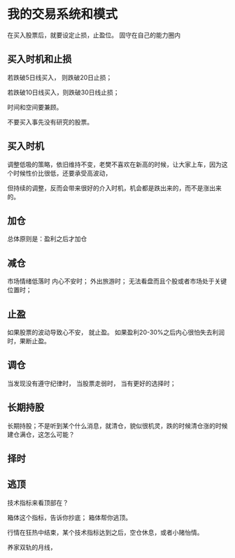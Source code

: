 # 我的交易系统和模式

在买入股票后，就要设定止损，止盈位。 固守在自己的能力圈内

## 买入时机和止损

若跌破5日线买入， 则跌破20日止损；

若跌破10日线买入，则跌破30日线止损；

时间和空间要兼顾。


不要买入事先没有研究的股票。 

## 买入时机

 调整低吸的策略，依旧维持不变，老樊不喜欢在新高的时候，让大家上车，因为这个时候性价比很低，还要承受高波动，
 
 但持续的调整，反而会带来很好的介入时机，机会都是跌出来的，而不是涨出来的。

## 加仓

总体原则是：盈利之后才加仓

## 减仓

市场情绪低落时
内心不安时；
外出旅游时；
无法看盘而且个股或者市场处于关键位置时；

## 止盈

如果股票的波动导致心不安， 就止盈。 
如果盈利20-30%之后内心很怕失去利润时，果断止盈。

## 调仓

当发现没有遵守纪律时，
当股票走弱时，
当有更好的选择时；

## 长期持股

长期持股；不是听到某个什么消息，就清仓，貌似很机灵，跌的时候清仓涨的时候建仓满仓，这怎么可能？


## 择时 


## 逃顶

技术指标来看顶部在？ 

箱体这个指标，告诉你抄底； 箱体帮你逃顶。 

行情在狂热中结束，某个技术指标达到之后，空仓休息，或者小赌怡情。 

养家双轨的月线， 




